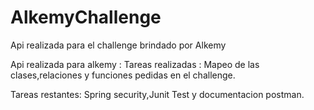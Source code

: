 # AlkemyChallenge
Api realizada para el challenge brindado por Alkemy

Api realizada para alkemy : 
Tareas realizadas : 
Mapeo de las clases,relaciones y funciones pedidas en el challenge.

Tareas restantes:
Spring security,Junit Test y documentacion postman.
